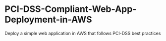 # PCI-DSS-Compliant-Web-App-Deployment-in-AWS
Deploy a simple web application in AWS that follows PCI-DSS best practices
